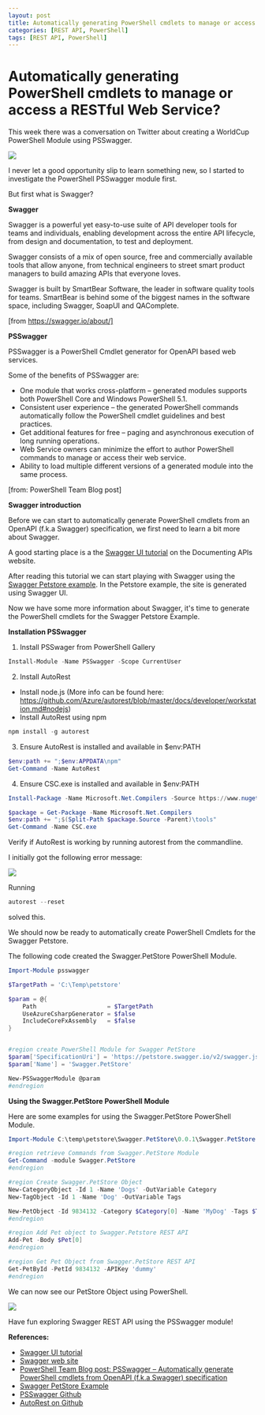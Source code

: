 ```yaml
---
layout: post
title: Automatically generating PowerShell cmdlets to manage or access a RESTful Web Service?
categories: [REST API, PowerShell]
tags: [REST API, PowerShell]
---
```

# Automatically generating PowerShell cmdlets to manage or access a RESTful Web Service?

This week there was a conversation on Twitter about creating a WorldCup PowerShell Module using PSSwagger.

<a href="https://twitter.com/ehrnst/status/1007693837643460610" target="_blank">![](/assets/twitter.png)</a>

I never let a good opportunity slip to learn something new, so I started to investigate the PowerShell PSSwagger module first.

But first what is Swagger?

**Swagger**

Swagger is a powerful yet easy-to-use suite of API developer tools for teams and individuals, enabling development across the entire API lifecycle, from design and documentation, to test and deployment.

Swagger consists of a mix of open source, free and commercially available tools that allow anyone, from technical engineers to street smart product managers to build amazing APIs that everyone loves.

Swagger is built by SmartBear Software, the leader in software quality tools for teams. SmartBear is behind some of the biggest names in the software space, including Swagger, SoapUI and QAComplete.

[from https://swagger.io/about/]

**PSSwagger**

PSSwagger is a PowerShell Cmdlet generator for OpenAPI based web services. 

Some of the benefits of PSSwagger are:
* One module that works cross-platform – generated modules supports both PowerShell Core and Windows PowerShell 5.1.
* Consistent user experience – the generated PowerShell commands automatically follow the PowerShell cmdlet guidelines and best practices.
* Get additional features for free – paging and asynchronous execution of long running operations.
* Web Service owners can minimize the effort to author PowerShell commands to manage or access their web service.
* Ability to load multiple different versions of a generated module into the same process.

[from: PowerShell Team Blog post]


**Swagger introduction**

Before we can start to automatically generate PowerShell cmdlets from an OpenAPI (f.k.a Swagger) specification, we first need to learn a bit more about Swagger.

A good starting place is a the <a href="http://idratherbewriting.com/learnapidoc/pubapis_swagger.html" target="_blank">Swagger UI tutorial</a> on the Documenting APIs website.

After reading this tutorial we can start playing with Swagger using the <a href="http://petstore.swagger.io/" target="_blank">Swagger Petstore example</a>. In the Petstore example, the site is generated using Swagger UI.

Now we have some more information about Swagger, it's time to generate the PowerShell cmdlets for the Swagger Petstore Example.

**Installation PSSwagger**
1. Install PSSwager from PowerShell Gallery
```powershell
Install-Module -Name PSSwagger -Scope CurrentUser
```
2. Install AutoRest
* Install node.js (More info can be found here: https://github.com/Azure/autorest/blob/master/docs/developer/workstation.md#nodejs)
* Install AutoRest using npm
```javascript
npm install -g autorest
```
3. Ensure AutoRest is installed and available in $env:PATH
```powershell
$env:path += ";$env:APPDATA\npm"
Get-Command -Name AutoRest
```
4. Ensure CSC.exe is installed and available in $env:PATH
```powershell
Install-Package -Name Microsoft.Net.Compilers -Source https://www.nuget.org/api/v2 -Scope CurrentUser

$package = Get-Package -Name Microsoft.Net.Compilers
$env:path += ";$(Split-Path $package.Source -Parent)\tools"
Get-Command -Name CSC.exe
```
Verify if AutoRest is working by running autorest from the commandline.

I initially got the following error message:

![](/assets/autoresterror.png)

Running
```powershell
autorest --reset
```
solved this.

We should now be ready to automatically create PowerShell Cmdlets for the Swagger Petstore.

The following code created the Swagger.PetStore PowerShell Module.

```powershell
Import-Module psswagger

$TargetPath = 'C:\Temp\petstore'

$param = @{
    Path                    = $TargetPath
    UseAzureCsharpGenerator = $false
    IncludeCoreFxAssembly   = $false
}


#region create PowerShell Module for Swagger PetStore
$param['SpecificationUri'] = 'https://petstore.swagger.io/v2/swagger.json'
$param['Name'] = 'Swagger.PetStore'

New-PSSwaggerModule @param
#endregion
```
**Using the Swagger.PetStore PowerShell Module**

Here are some examples for using the Swagger.PetStore PowerShell Module.

```powershell
Import-Module C:\temp\petstore\Swagger.PetStore\0.0.1\Swagger.PetStore.psd1

#region retrieve Commands from Swagger.PetStore Module
Get-Command -module Swagger.PetStore
#endregion

#region Create Swagger.PetStore Object
New-CategoryObject -Id 1 -Name 'Dogs' -OutVariable Category
New-TagObject -Id 1 -Name 'Dog' -OutVariable Tags

New-PetObject -Id 9834132 -Category $Category[0] -Name 'MyDog' -Tags $Tags[0] -PhotoUrls 'www.contoso.com' -Status 'Available' -OutVariable Pet
#endregion

#region Add Pet object to Swagger.Petstore REST API
Add-Pet -Body $Pet[0]
#endregion

#region Get Pet Object from Swagger.PetStore REST API
Get-PetById -PetId 9834132 -APIKey 'dummy'
#endregion
```
We can now see our PetStore Object using PowerShell.

![](/assets/PetStoreResults.png)

Have fun exploring Swagger REST API using the PSSwagger module!


**References:**
* <a href="http://idratherbewriting.com/learnapidoc/pubapis_swagger.html" target="_blank">Swagger UI tutorial</a>
* <a href="https://swagger.io/" target="_blank">Swagger web site</a>
* <a href="https://blogs.msdn.microsoft.com/powershell/2017/08/15/psswagger-automatically-generate-powershell-cmdlets-from-openapi-f-k-a-swagger-specification/" target="_blank">PowerShell Team Blog post: PSSwagger – Automatically generate PowerShell cmdlets from OpenAPI (f.k.a Swagger) specification</a>
* <a href="http://petstore.swagger.io/" target="_blank">Swagger PetStore Example</a>
* <a href="https://github.com/PowerShell/PSSwagger" target="_blank">PSSwagger Github</a>
* <a href="https://github.com/Azure/AutoRest" target="_blank">AutoRest on Github</a>